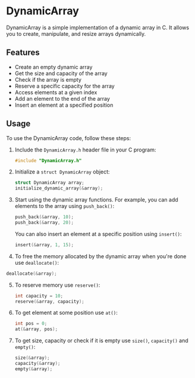 # DynamicArray

DynamicArray is a simple implementation of a dynamic array in C. It allows you to create, manipulate, and resize arrays dynamically.

## Features

- Create an empty dynamic array
- Get the size and capacity of the array
- Check if the array is empty
- Reserve a specific capacity for the array
- Access elements at a given index
- Add an element to the end of the array
- Insert an element at a specified position

## Usage

To use the DynamicArray code, follow these steps:

1. Include the `DynamicArray.h` header file in your C program:

   ```c
   #include "DynamicArray.h"
   ```
   
2. Initialize a `struct DynamicArray` object:
    ```c
    struct DynamicArray array;
    initialize_dynamic_array(&array);
    ```
   
3. Start using the dynamic array functions. For example, you can add elements to the array using `push_back()`:
    ```c
    push_back(&array, 10);
    push_back(&array, 20);
    ```
   You can also insert an element at a specific position using `insert()`:
    ```c
    insert(&array, 1, 15);
    ```
   
4.  To free the memory allocated by the dynamic array when you're done use `deallocate()`:
   ```c
   deallocate(&array);
   ```

5. To reserve memory use `reserve()`:
   ```c
   int capacity = 10;
   reserve(&array, capacity);
   ```

6. To get element at some position use `at()`:
   ```c
   int pos = 0;
   at(&array, pos);
   ```
   
7. To get size, capacity or check if it is empty use `size()`, `capacity()` and `empty()`:
   ```c
   size(&array);
   capacity(&array);
   empty(&array);
   ```